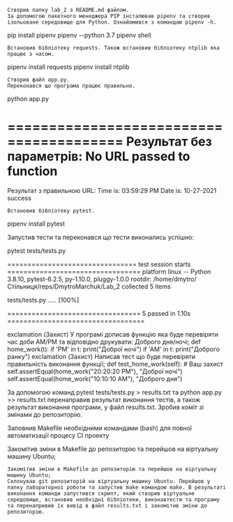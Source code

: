 
    Створив папку lab_2 з README.md файлом.
    За допомогою пакетного менеджера PIP інсталював pipenv та створив ізольоване середовище для Python. Ознайомився з командаю pipenv -h.

pip install pipenv
pipenv --python 3.7
pipenv shell

    Встановив бібліотеку requests. Також встановив бібліотеку ntplib яка працює з часом.

pipenv install requests
pipenv install ntplib


    Створив файл app.py. 
    Переконався що програма працює правильно.

python app.py

========================================
Результат без параметрів: 
No URL passed to function
========================================
Результат з правильною URL: 
Time is:  03:59:29 PM
Date is:  10-27-2021
success


    Встановив бібліотеку pytest.

pipenv install pytest

   Запустив тести та переконався що тести виконались успішно:

pytest tests/tests.py

================================ test session starts =================================
platform linux -- Python 3.8.10, pytest-6.2.5, py-1.10.0, pluggy-1.0.0
rootdir: /home/dmytro/Стільниця/reps/DmytroMarchuk/Lab_2
collected 5 items                                                                    

tests/tests.py .....                                                           [100%]

================================= 5 passed in 1.10s ==================================

exclamation (Захист) У програмі дописав функцію яка буде перевіряти час доби AM/PM та відповідно друкувати: Доброго дня/ночі;
def home_work(t):
    if 'PM' in t:
        print("Доброї ночі")
    if 'AM' in t:
        print("Доброго ранку")
exclamation (Захист) Написав тест що буде перевіряти правильність виконання функції;
  def test_home_work(self):
        # Ваш захист
        self.assertEqual(home_work("20:20:20 PM"), "Доброї ночі")
        self.assertEqual(home_work("10:10:10 AM"), "Доброго дня")

За допомогою команд pytest tests/tests.py > results.txt та python app.py >> results.txt перенаправив результат виконання тестів, а також результат виконання програми, у файл results.txt.
Зробив коміт зі змінами до репозиторію.

Заповнив Makefile необхідними командами (bash) для повної автоматизації процесу СІ проекту

Закомітив зміни в Makefile до репозиторію та перейшов на віртуальну машину Ubuntu;


    Закомітив зміни в Makefile до репозиторію та перейшов на віртуальну машину Ubuntu;
    Склонував git репозиторій на віртуальну машину Ubuntu. Перейшов у папку лабораторної роботи та запустив make командою make. В результаті виконання команди запустився скрипт, який створив віртуальне середовище, встановив необхідні бібліотеки, виконавтести та програму та перенапривив їх вивід в файл results.txt і закомітив зміни до репозиторію.
